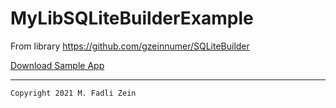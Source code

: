 # MyLibSQLiteBuilderExample
From library https://github.com/gzeinnumer/SQLiteBuilder

[Download Sample App](https://drive.google.com/file/d/1OlIS2O6K-i_-i94w7EADLQrNbj8X0XFa/view?usp=sharing)

---

```
Copyright 2021 M. Fadli Zein
```